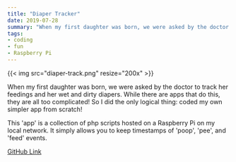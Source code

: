 ```yaml
---
title: "Diaper Tracker"
date: 2019-07-28
summary: "When my first daughter was born, we were asked by the doctor to track her feedings and her wet and dirty diapers.  While there are apps that do this, they are all too complicated!  So I did the only logical thing: coded my own simpler app from scratch!"
tags:
- coding
- fun
- Raspberry Pi
---
```


{{< img src="diaper-track.png" resize="200x" >}}

When my first daughter was born, we were asked by the doctor to track her feedings and her wet and dirty diapers.  While there are apps that do this, they are all too complicated!  So I did the only logical thing: coded my own simpler app from scratch!

This 'app' is a collection of php scripts hosted on a Raspberry Pi on my local network.  It simply allows you to keep timestamps of 'poop', 'pee', and 'feed' events.

[GitHub Link](https://github.com/zjrohrbach/diaper-tracker)